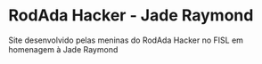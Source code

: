 RodAda Hacker - Jade Raymond
============================

Site desenvolvido pelas meninas do RodAda Hacker no FISL em homenagem à Jade Raymond
